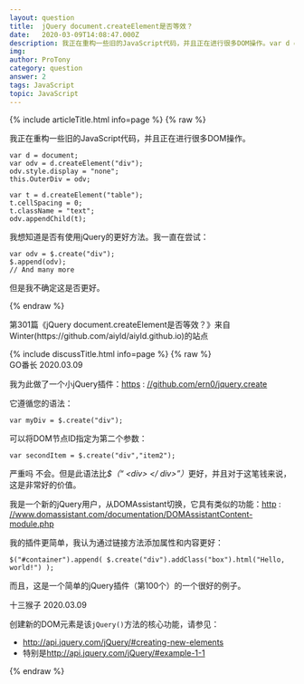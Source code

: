 ```yaml
---
layout: question
title:  jQuery document.createElement是否等效？
date:   2020-03-09T14:08:47.000Z
description: 我正在重构一些旧的JavaScript代码，并且正在进行很多DOM操作。var d = document;var odv = d.createEle...
img: 
author: ProTony
category: question
answer: 2
tags: JavaScript
topic: JavaScript
---
```

<div class="article-root">
  <div class="article">
    {% include articleTitle.html info=page %}
    {% raw %}
    <div class="article-content"><p><font style="vertical-align: inherit;"><font style="vertical-align: inherit;">我正在重构一些旧的JavaScript代码，并且正在进行很多DOM操作。</font></font></p>

<pre><code>var d = document;<font></font>
var odv = d.createElement("div");<font></font>
odv.style.display = "none";<font></font>
this.OuterDiv = odv;<font></font>
<font></font>
var t = d.createElement("table");<font></font>
t.cellSpacing = 0;<font></font>
t.className = "text";<font></font>
odv.appendChild(t);<font></font>
</code></pre>

<p><font style="vertical-align: inherit;"><font style="vertical-align: inherit;">我想知道是否有使用jQuery的更好方法。</font><font style="vertical-align: inherit;">我一直在尝试：</font></font></p>

<pre><code>var odv = $.create("div");<font></font>
$.append(odv);<font></font>
// And many more<font></font>
</code></pre>

<p><font style="vertical-align: inherit;"><font style="vertical-align: inherit;">但是我不确定这是否更好。</font></font></p></div>
    {% endraw %}
  </div>
  <p class="winter_mark">第301篇《jQuery document.createElement是否等效？》来自Winter(https://github.com/aiyld/aiyld.github.io)的站点</p>
  <div class="discuss-wrapper">
    {% include discussTitle.html info=page %}
    {% raw %}
    <div class="discuss-list">
    <div class="discuss-item">
        <div class="discuss-parent">
          <div class="discuss-meta">
            <span class="discuss-user">GO番长</span>
            <span class="discuss-time">2020.03.09</span>
          </div>
          <div class="discuss-comment"><p><font style="vertical-align: inherit;"><font style="vertical-align: inherit;">我为此做了一个小jQuery插件：</font><a href="https://github.com/ern0/jquery.create" rel="noreferrer"><font style="vertical-align: inherit;">https</font></a><font style="vertical-align: inherit;"> : </font></font><a href="https://github.com/ern0/jquery.create" rel="noreferrer"><font style="vertical-align: inherit;"><font style="vertical-align: inherit;">//github.com/ern0/jquery.create</font></font></a></p>

<p><font style="vertical-align: inherit;"><font style="vertical-align: inherit;">它遵循您的语法：</font></font></p>

<pre><code>var myDiv = $.create("div");
</code></pre>

<p><font style="vertical-align: inherit;"><font style="vertical-align: inherit;">可以将DOM节点ID指定为第二个参数：</font></font></p>

<pre><code>var secondItem = $.create("div","item2");
</code></pre>

<p><font style="vertical-align: inherit;"><font style="vertical-align: inherit;">严重吗 </font><font style="vertical-align: inherit;">不会。但是此语法比</font></font><em><font style="vertical-align: inherit;"><font style="vertical-align: inherit;">$（“ &lt;div&gt; &lt;/ div&gt;”）</font></font></em><font style="vertical-align: inherit;"><font style="vertical-align: inherit;">更好</font><font style="vertical-align: inherit;">，并且对于这笔钱来说，这是非常好的价值。</font></font></p>

<p><font style="vertical-align: inherit;"><font style="vertical-align: inherit;">我是一个新的jQuery用户，从DOMAssistant切换，它具有类似的功能：</font><a href="http://www.domassistant.com/documentation/DOMAssistantContent-module.php" rel="noreferrer"><font style="vertical-align: inherit;">http</font></a><font style="vertical-align: inherit;"> : </font></font><a href="http://www.domassistant.com/documentation/DOMAssistantContent-module.php" rel="noreferrer"><font style="vertical-align: inherit;"><font style="vertical-align: inherit;">//www.domassistant.com/documentation/DOMAssistantContent-module.php</font></font></a></p>

<p><font style="vertical-align: inherit;"><font style="vertical-align: inherit;">我的插件更简单，我认为通过链接方法添加属性和内容更好：</font></font></p>

<pre><code>$("#container").append( $.create("div").addClass("box").html("Hello, world!") );
</code></pre>

<p><font style="vertical-align: inherit;"><font style="vertical-align: inherit;">而且，这是一个简单的jQuery插件（第100个）的一个很好的例子。</font></font></p></div>
        </div></div><div class="discuss-item">
        <div class="discuss-parent">
          <div class="discuss-meta">
            <span class="discuss-user">十三猴子</span>
            <span class="discuss-time">2020.03.09</span>
          </div>
          <div class="discuss-comment"><p><font style="vertical-align: inherit;"><font style="vertical-align: inherit;">创建新的DOM元素是该</font></font><code>jQuery()</code><font style="vertical-align: inherit;"><font style="vertical-align: inherit;">方法</font><font style="vertical-align: inherit;">的核心功能</font><font style="vertical-align: inherit;">，请参见：</font></font></p>

<ul>
<li><a href="http://api.jquery.com/jQuery/#creating-new-elements" rel="noreferrer"><font style="vertical-align: inherit;"><font style="vertical-align: inherit;">http://api.jquery.com/jQuery/#creating-new-elements</font></font></a></li>
<li><font style="vertical-align: inherit;"><font style="vertical-align: inherit;">特别是</font></font><a href="http://api.jquery.com/jQuery/#example-1-1" rel="noreferrer"><font style="vertical-align: inherit;"><font style="vertical-align: inherit;">http://api.jquery.com/jQuery/#example-1-1</font></font></a></li>
</ul></div>
        </div></div>
    </div>
    {% endraw %}
  </div>
<div>
